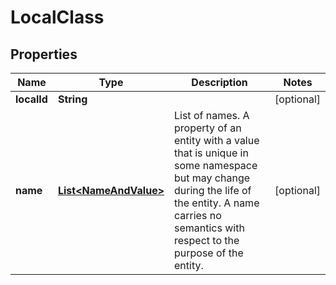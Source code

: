 
# LocalClass

## Properties
Name | Type | Description | Notes
------------ | ------------- | ------------- | -------------
**localId** | **String** |  |  [optional]
**name** | [**List&lt;NameAndValue&gt;**](NameAndValue.md) | List of names. A property of an entity with a value that is unique in some namespace but may change during the life of the entity. A name carries no semantics with respect to the purpose of the entity. |  [optional]




